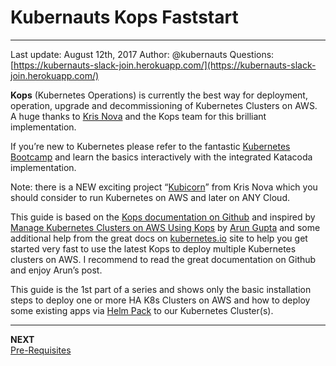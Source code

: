 # Kubernauts Kops Faststart

---
Last update: August 12th, 2017
Author: @kubernauts
Questions: [https://kubernauts-slack-join.herokuapp.com/](https://kubernauts-slack-join.herokuapp.com/)


**Kops** (Kubernetes Operations) is currently the best way for deployment, operation, upgrade and decommissioning of Kubernetes Clusters on AWS. A huge thanks to [Kris Nova](https://twitter.com/Kris__Nova) and the Kops team for this brilliant implementation.

If you’re new to Kubernetes please refer to the fantastic [Kubernetes Bootcamp](https://kubernetesbootcamp.github.io/kubernetes-bootcamp/) and learn the basics interactively with the integrated Katacoda implementation.

Note: there is a NEW exciting project “[Kubicorn](https://www.nivenly.com/kubicorn/)” from Kris Nova which you should consider to run Kubernetes on AWS and later on ANY Cloud.

This guide is based on the [Kops documentation on Github](https://github.com/kubernetes/kops/blob/master/docs/aws.md) and inspired by [Manage Kubernetes Clusters on AWS Using Kops](https://aws.amazon.com/de/blogs/compute/kubernetes-clusters-aws-kops/) by [Arun Gupta](https://twitter.com/arungupta) and some additional help from the great docs on [kubernetes.io](https://kubernetes.io) site to help you get started very fast to use the latest Kops to deploy multiple Kubernetes clusters on AWS. I recommend to read the great documentation on Github and enjoy Arun’s post.

This guide is the 1st part of a series and shows only the basic installation steps to deploy one or more HA K8s Clusters on AWS and how to deploy some existing apps via [Helm Pack](https://helm.sh/) to our Kubernetes Cluster(s).

---

**NEXT**<br/>
[Pre-Requisites](docs/pre_requisites.md)